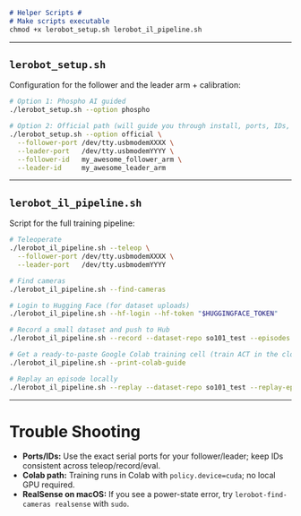 ````markdown
# Helper Scripts #
# Make scripts executable
chmod +x lerobot_setup.sh lerobot_il_pipeline.sh
````

---

## `lerobot_setup.sh`

Configuration for the follower and the leader arm + calibration:

```bash
# Option 1: Phospho AI guided
./lerobot_setup.sh --option phospho

# Option 2: Official path (will guide you through install, ports, IDs, calibration)
./lerobot_setup.sh --option official \
  --follower-port /dev/tty.usbmodemXXXX \
  --leader-port   /dev/tty.usbmodemYYYY \
  --follower-id   my_awesome_follower_arm \
  --leader-id     my_awesome_leader_arm
```

---

## `lerobot_il_pipeline.sh`

Script for the full training pipeline:

```bash
# Teleoperate
./lerobot_il_pipeline.sh --teleop \
  --follower-port /dev/tty.usbmodemXXXX \
  --leader-port   /dev/tty.usbmodemYYYY

# Find cameras
./lerobot_il_pipeline.sh --find-cameras

# Login to Hugging Face (for dataset uploads)
./lerobot_il_pipeline.sh --hf-login --hf-token "$HUGGINGFACE_TOKEN"

# Record a small dataset and push to Hub
./lerobot_il_pipeline.sh --record --dataset-repo so101_test --episodes 5

# Get a ready-to-paste Google Colab training cell (train ACT in the cloud)
./lerobot_il_pipeline.sh --print-colab-guide

# Replay an episode locally
./lerobot_il_pipeline.sh --replay --dataset-repo so101_test --replay-episode 0
```

---

# Trouble Shooting

* **Ports/IDs:** Use the exact serial ports for your follower/leader; keep IDs consistent across teleop/record/eval.
* **Colab path:** Training runs in Colab with `policy.device=cuda`; no local GPU required.
* **RealSense on macOS:** If you see a power-state error, try `lerobot-find-cameras realsense` with `sudo`.

